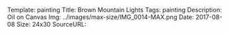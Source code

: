 Template: painting
Title:  Brown Mountain Lights
Tags: painting
Description: Oil on Canvas
Img: ../images/max-size/IMG_0014-MAX.png
Date: 2017-08-08
Size: 24x30
SourceURL: 
    